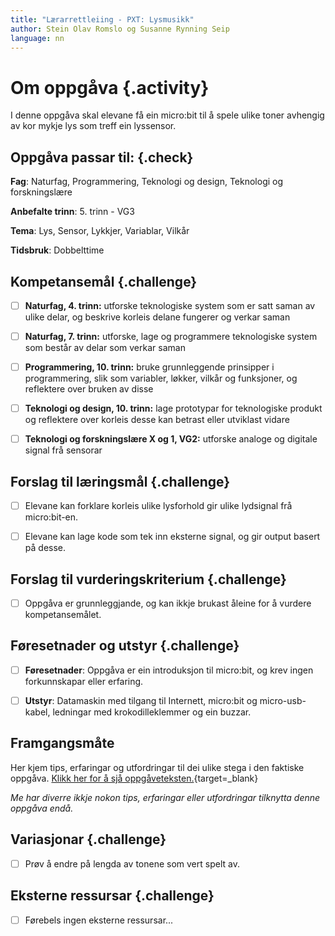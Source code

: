 ```yaml
---
title: "Lærarrettleiing - PXT: Lysmusikk"
author: Stein Olav Romslo og Susanne Rynning Seip
language: nn
---
```



# Om oppgåva {.activity}

I denne oppgåva skal elevane få ein micro:bit til å spele ulike toner avhengig
av kor mykje lys som treff ein lyssensor.

## Oppgåva passar til: {.check}

__Fag__: Naturfag, Programmering, Teknologi og design, Teknologi og forskningslære

__Anbefalte trinn__: 5. trinn - VG3

__Tema__: Lys, Sensor, Lykkjer, Variablar, Vilkår

__Tidsbruk__: Dobbelttime

## Kompetansemål {.challenge}

- [ ] __Naturfag, 4. trinn:__ utforske teknologiske system som er satt saman av ulike delar, og beskrive korleis delane fungerer og verkar saman

- [ ] __Naturfag, 7. trinn:__ utforske, lage og programmere teknologiske system som består av delar som verkar saman

- [ ] __Programmering, 10. trinn:__ bruke grunnleggende prinsipper i programmering, slik som variabler, løkker, vilkår og funksjoner, og reflektere over bruken av disse

- [ ] __Teknologi og design, 10. trinn:__ lage prototypar for teknologiske produkt og reflektere over korleis desse kan betrast eller utviklast vidare

- [ ] __Teknologi og forskningslære X og 1, VG2:__ utforske analoge og digitale signal frå sensorar

## Forslag til læringsmål {.challenge}

- [ ] Elevane kan forklare korleis ulike lysforhold gir ulike lydsignal frå
  micro:bit-en.

- [ ] Elevane kan lage kode som tek inn eksterne signal, og gir output basert på
  desse.

## Forslag til vurderingskriterium {.challenge}

- [ ] Oppgåva er grunnleggjande, og kan ikkje brukast åleine for å vurdere
  kompetansemålet.

## Føresetnader og utstyr {.challenge}

- [ ] __Føresetnader__: Oppgåva er ein introduksjon til micro:bit, og krev
  ingen forkunnskapar eller erfaring.

- [ ] __Utstyr__: Datamaskin med tilgang til Internett, micro:bit og
  micro-usb-kabel, ledningar med krokodilleklemmer og ein buzzar.

## Framgangsmåte

Her kjem tips, erfaringar og utfordringar til dei ulike stega i den faktiske
oppgåva. [Klikk her for å sjå
oppgåveteksten.](../pxt_lysmusikk/lysmusikk_nn.html){target=_blank}

_Me har diverre ikkje nokon tips, erfaringar eller utfordringar tilknytta denne
oppgåva endå._

## Variasjonar {.challenge}

- [ ] Prøv å endre på lengda av tonene som vert spelt av.

## Eksterne ressursar {.challenge}

- [ ] Førebels ingen eksterne ressursar...
